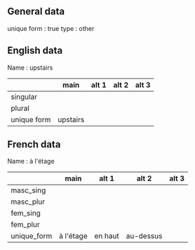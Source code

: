 ## General data

unique form : true
type : other

## English data

Name : upstairs

|             |   main   | alt 1 | alt 2 | alt 3 |
| :---------- | :------: | :---: | :---: | ----- |
| singular    |          |       |       |       |
| plural      |          |       |       |       |
| unique form | upstairs |       |       |       |

## French data

Name : à l'étage

|             |   main    |  alt 1  |   alt 2   | alt 3 |
| :---------- | :-------: | :-----: | :-------: | :---: |
| masc_sing   |           |         |           |       |
| masc_plur   |           |         |           |       |
| fem_sing    |           |         |           |       |
| fem_plur    |           |         |           |       |
| unique_form | à l'étage | en haut | au-dessus |       |


